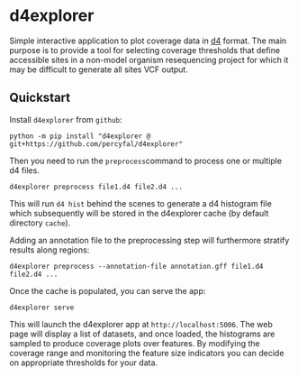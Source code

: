 # d4explorer

Simple interactive application to plot coverage data in [d4] format.
The main purpose is to provide a tool for selecting coverage
thresholds that define accessible sites in a non-model organism
resequencing project for which it may be difficult to generate all
sites VCF output.

## Quickstart

Install `d4explorer` from `github`:

    python -m pip install "d4explorer @ git+https://github.com/percyfal/d4explorer"

Then you need to run the `preprocess`command to process one or
multiple d4 files.

    d4explorer preprocess file1.d4 file2.d4 ...

This will run `d4 hist` behind the scenes to generate a d4 histogram
file which subsequently will be stored in the d4explorer cache (by
default directory `cache`).

Adding an annotation file to the preprocessing step will furthermore
stratify results along regions:

    d4explorer preprocess --annotation-file annotation.gff file1.d4 file2.d4 ...

Once the cache is populated, you can serve the app:

    d4explorer serve

This will launch the d4explorer app at `http://localhost:5006`. The
web page will display a list of datasets, and once loaded, the
histograms are sampled to produce coverage plots over features. By
modifying the coverage range and monitoring the feature size
indicators you can decide on appropriate thresholds for your data.

[d4]: https://github.com/38/d4-format
